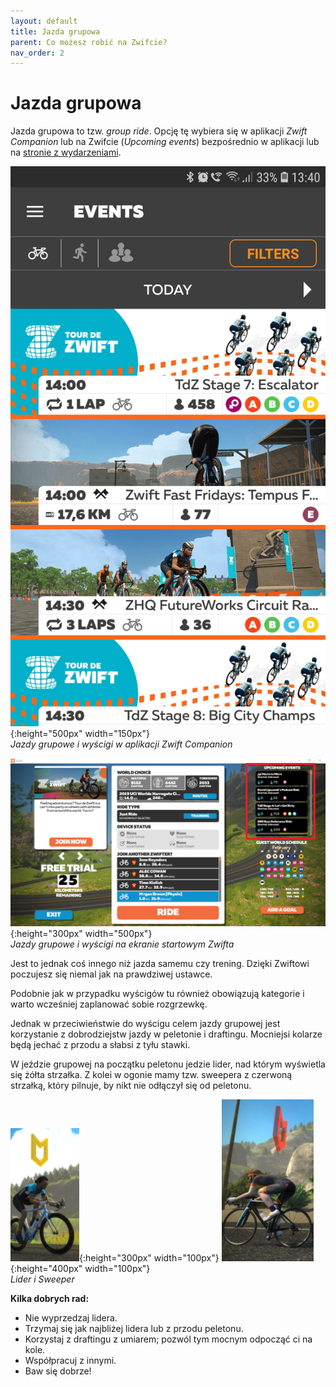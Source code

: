 ```yaml
---
layout: default
title: Jazda grupowa
parent: Co możesz robić na Zwifcie?
nav_order: 2
---
```


# Jazda grupowa  

Jazda grupowa to tzw. _group ride_. Opcję tę wybiera się w aplikacji _Zwift Companion_ lub na Zwifcie (_Upcoming events_) bezpośrednio w aplikacji lub na [stronie z wydarzeniami](https://www.zwift.com/eu/events).

![Events](../../assets/images/Events.png){:height="500px" width="150px"}  
*Jazdy grupowe i wyścigi w aplikacji Zwift Companion*  

![Jazdy grupowe i wyścigi](../../assets/images/Lista.png){:height="300px" width="500px"}  
*Jazdy grupowe i wyścigi na ekranie startowym Zwifta*  

Jest to jednak coś innego niż jazda samemu czy trening. Dzięki Zwiftowi poczujesz się niemal jak na prawdziwej ustawce. 

Podobnie jak w przypadku wyścigów tu również obowiązują kategorie i warto wcześniej zaplanować sobie rozgrzewkę.

Jednak w przeciwieństwie do wyścigu celem jazdy grupowej jest korzystanie z dobrodziejstw jazdy w peletonie i draftingu. Mocniejsi kolarze będą jechać z przodu a słabsi z tyłu stawki.

W jeździe grupowej na początku peletonu jedzie lider, nad którym wyświetla się żółta strzałka. Z kolei w ogonie mamy tzw. sweepera z czerwoną strzałką, który pilnuje, by nikt nie odłączył się od peletonu.

![Lider](../../assets/images/Lider.png){:height="300px" width="100px"} ![Sweeper](../../assets/images/Sweeper.png){:height="400px" width="100px"}    
*Lider i Sweeper*                                      

**Kilka dobrych rad:**
* Nie wyprzedzaj lidera.
* Trzymaj się jak najbliżej lidera lub z przodu peletonu.
* Korzystaj z draftingu z umiarem; pozwól tym mocnym odpocząć ci na kole.
* Współpracuj z innymi.
* Baw się dobrze!

